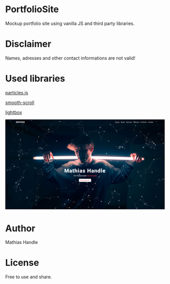 # PortfolioSite

Mockup portfolio site using vanilla JS and third party libraries.

# Disclaimer

Names, adresses and other contact informations are not valid!

# Used libraries

[particles.js](https://vincentgarreau.com/particles.js/)

[smooth-scroll](https://github.com/cferdinandi/smooth-scroll)

[lightbox](https://lokeshdhakar.com/projects/lightbox2/)

![](view.png)

# Author

  Mathias Handle

# License

Free to use and share.
